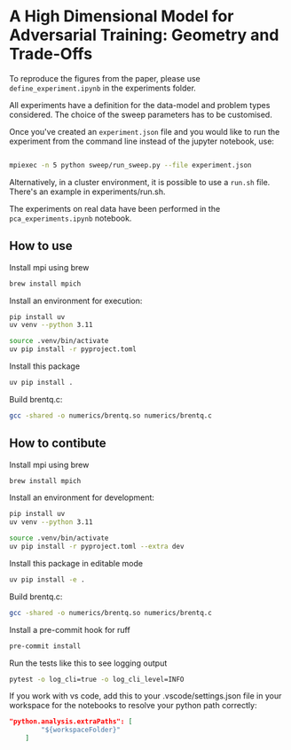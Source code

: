 # A High Dimensional Model for Adversarial Training: Geometry and Trade-Offs


To reproduce the figures from the paper, please use `define_experiment.ipynb` in the experiments folder.

All experiments have a definition for the data-model and problem types considered. The choice of the sweep parameters has to be customised.

Once you've created an `experiment.json` file and you would like to run the experiment from the command line instead of the jupyter notebook, use:
```bash

mpiexec -n 5 python sweep/run_sweep.py --file experiment.json
```
Alternatively, in a cluster environment, it is possible to use a `run.sh` file. There's an example in experiments/run.sh.

The experiments on real data have been performed in the `pca_experiments.ipynb` notebook.


## How to use

Install mpi using brew
```bash
brew install mpich
```

Install an environment for execution:
```bash
pip install uv
uv venv --python 3.11

source .venv/bin/activate
uv pip install -r pyproject.toml
```

Install this package
```bash
uv pip install .
```

Build brentq.c:
```bash
gcc -shared -o numerics/brentq.so numerics/brentq.c
```

## How to contibute

Install mpi using brew
```bash
brew install mpich
```

Install an environment for development:
```bash
pip install uv
uv venv --python 3.11

source .venv/bin/activate
uv pip install -r pyproject.toml --extra dev
```

Install this package in editable mode
```bash
uv pip install -e .
```

Build brentq.c:
```bash
gcc -shared -o numerics/brentq.so numerics/brentq.c
```

Install a pre-commit hook for ruff
```bash
pre-commit install
```


Run the tests like this to see logging output
```bash
pytest -o log_cli=true -o log_cli_level=INFO
```


If you work with vs code, add this to your .vscode/settings.json file in your workspace for the notebooks to resolve your python path correctly:
```json
"python.analysis.extraPaths": [
        "${workspaceFolder}"
    ]
```